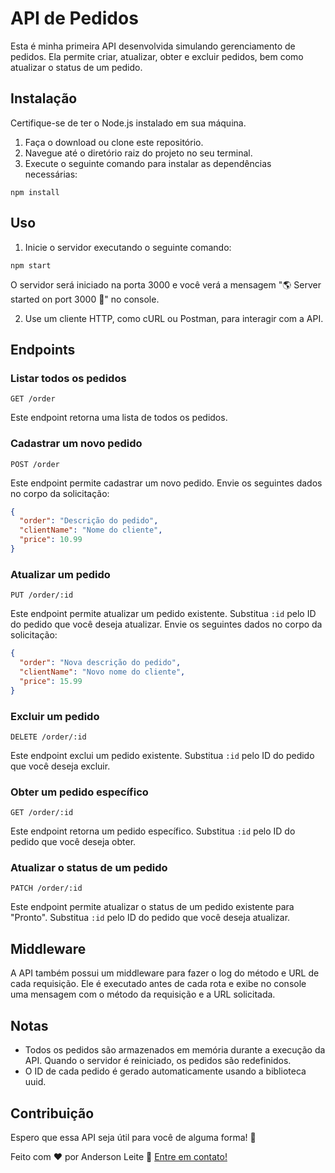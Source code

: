 # API de Pedidos

Esta é minha primeira API desenvolvida simulando gerenciamento de pedidos. Ela permite criar, atualizar, obter e excluir pedidos, bem como atualizar o status de um pedido.

## Instalação

Certifique-se de ter o Node.js instalado em sua máquina.

1. Faça o download ou clone este repositório.
2. Navegue até o diretório raiz do projeto no seu terminal.
3. Execute o seguinte comando para instalar as dependências necessárias:

```shell
npm install
```

## Uso

1. Inicie o servidor executando o seguinte comando:

```shell
npm start
```

O servidor será iniciado na porta 3000 e você verá a mensagem "🌎 Server started on port 3000 🚀" no console.

2. Use um cliente HTTP, como cURL ou Postman, para interagir com a API.

## Endpoints

### Listar todos os pedidos

```
GET /order
```

Este endpoint retorna uma lista de todos os pedidos.

### Cadastrar um novo pedido

```
POST /order
```

Este endpoint permite cadastrar um novo pedido. Envie os seguintes dados no corpo da solicitação:

```json
{
  "order": "Descrição do pedido",
  "clientName": "Nome do cliente",
  "price": 10.99
}
```

### Atualizar um pedido

```
PUT /order/:id
```

Este endpoint permite atualizar um pedido existente. Substitua `:id` pelo ID do pedido que você deseja atualizar. Envie os seguintes dados no corpo da solicitação:

```json
{
  "order": "Nova descrição do pedido",
  "clientName": "Novo nome do cliente",
  "price": 15.99
}
```

### Excluir um pedido

```
DELETE /order/:id
```

Este endpoint exclui um pedido existente. Substitua `:id` pelo ID do pedido que você deseja excluir.

### Obter um pedido específico

```
GET /order/:id
```

Este endpoint retorna um pedido específico. Substitua `:id` pelo ID do pedido que você deseja obter.

### Atualizar o status de um pedido

```
PATCH /order/:id
```

Este endpoint permite atualizar o status de um pedido existente para "Pronto". Substitua `:id` pelo ID do pedido que você deseja atualizar.

## Middleware

A API também possui um middleware para fazer o log do método e URL de cada requisição. Ele é executado antes de cada rota e exibe no console uma mensagem com o método da requisição e a URL solicitada.

## Notas

- Todos os pedidos são armazenados em memória durante a execução da API. Quando o servidor é reiniciado, os pedidos são redefinidos.
- O ID de cada pedido é gerado automaticamente usando a biblioteca uuid.

## Contribuição

Espero que essa API seja útil para você de alguma forma! 🚀

Feito com ♥ por Anderson Leite :wave: [Entre em contato!](https://www.linkedin.com/in/andersondiasleite/)
